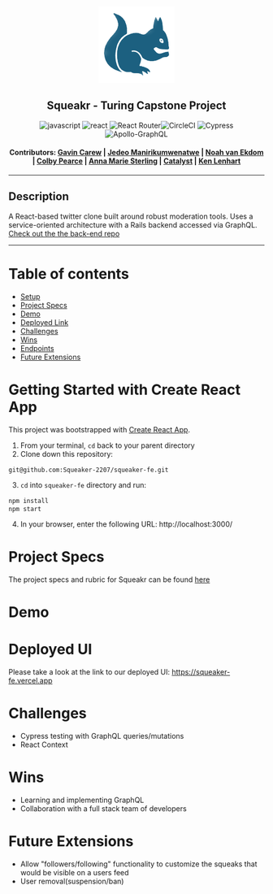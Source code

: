 <div align="center"><img src="src/images/SqueakerIcon.png" style="width: 150px;"> 

## Squeakr - Turing Capstone Project 

![javascript](https://img.shields.io/badge/JavaScript-F7DF1E?style=for-the-badge&logo=javascript&logoColor=black) ![react](https://img.shields.io/badge/React-20232A?style=for-the-badge&logo=react&logoColor=61DAFB) ![React Router](https://img.shields.io/badge/React_Router-CA4245?style=for-the-badge&logo=react-router&logoColor=white)![CircleCI](https://img.shields.io/badge/circleci-343434?style=for-the-badge&logo=circleci&logoColor=white) ![Cypress](https://img.shields.io/badge/-cypress-%23E5E5E5?style=for-the-badge&logo=cypress&logoColor=058a5e) ![Apollo-GraphQL](https://img.shields.io/badge/-ApolloGraphQL-311C87?style=for-the-badge&logo=apollo-graphql)

#### Contributors: [Gavin Carew](https://github.com/gjcarew) | [Jedeo Manirikumwenatwe](https://github.com/Jedeo) | [Noah van Ekdom](https://github.com/noahvanekdom) | [Colby Pearce](https://github.com/Crpearce) | [Anna Marie Sterling](https://github.com/AMSterling) | [Catalyst](https://github.com/Catalyst4Change) | [Ken Lenhart](https://github.com/Penitent0)
</div>

--- 
## Description
A React-based twitter clone built around robust moderation tools. Uses a service-oriented architecture with a Rails backend accessed via GraphQL.
[Check out the the back-end repo](https://github.com/Squeaker-2207/squeaker-be)

---
# <a name="contents"></a> Table of contents
- [Setup](#setup)
- [Project Specs](#specs)
- [Demo](#demo)
- [Deployed Link](#deployment)
- [Challenges](#challenges)
- [Wins](#wins)
- [Endpoints](#endpoints)
- [Future Extensions](#future)

# <a name="setup"></a>Getting Started with Create React App
This project was bootstrapped with [Create React App](https://github.com/facebook/create-react-app).
1. From your terminal, `cd` back to your parent directory
2. Clone down this repository:
  ```
git@github.com:Squeaker-2207/squeaker-fe.git

  ```
3. `cd` into `squeaker-fe` directory and run:
  ```
  npm install
  npm start
  ```
4. In your browser, enter the following URL: http://localhost:3000/

# <a name="specs"></a>Project Specs
The project specs and rubric for Squeakr can be found [here](https://mod4.turing.edu/projects/capstone/)

# <a name="demo"></a>Demo

# <a name="deployment"></a>Deployed UI
Please take a look at the link to our deployed UI: https://squeaker-fe.vercel.app

# <a name="challenges"></a>Challenges
- Cypress testing with GraphQL queries/mutations
- React Context

# <a name="wins"></a>Wins
- Learning and implementing GraphQL
- Collaboration with a full stack team of developers

# <a name="future"></a>Future Extensions
- Allow "followers/following" functionality to customize the squeaks that would be visible on a users feed
- User removal(suspension/ban)
